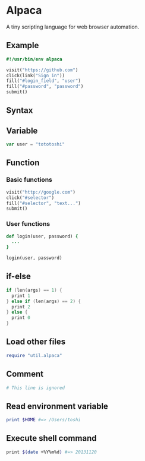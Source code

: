 # Alpaca

A tiny scripting language for web browser automation.

## Example

```ruby
#!/usr/bin/env alpaca

visit("https://github.com")
click(link("Sign in"))
fill("#login_field", "user")
fill("#password", "password")
submit()
```

## Syntax

## Variable

```js
var user = "tototoshi"
```

## Function

### Basic functions
```ruby
visit("http://google.com")
click("#selector")
fill("#selector", "text...")
submit()
```

### User functions
```ruby
def login(user, password) {
  ...
}

login(user, password)
```

## if-else

```c
if (len(args) == 1) {
  print 1
} else if (len(args) == 2) {
  print 2
} else {
  print 0
}
```

## Load other files

```ruby
require "util.alpaca"
```

## Comment

```ruby
# This line is ignored
```

## Read environment variable

```ruby
print $HOME #=> /Users/toshi
```

## Execute shell command

```bash
print $(date +%Y%m%d) #=> 20131120
```


